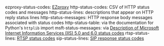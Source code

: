 ezproxy-status-codes: [EZproxy](https://www.oclc.org/support/services/ezproxy/documentation/cfg/logformat.en.html)
http-status-codes: CSV of HTTP status codes and messages
http-status-lines: descriptions that appear on HTTP reply status lines
http-status-messages: HTTP response body messages associated with status codes
http-status-table: via the documentation for Python's `httplib` import
msft-status-messages: via [Description of Microsoft Internet Information Services (IIS) 5.0 and 6.0 status codes](https://support.microsoft.com/help/318380)
rtsp-status-lines: [RTSP status codes](https://www.websitepulse.com/kb/rtsp_status_codes)
sip-status-lines: [SIP response status codes](https://www.websitepulse.com/kb/sip_response_status_codes) 
